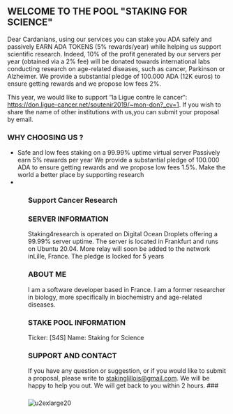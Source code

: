 ## WELCOME TO THE POOL "STAKING FOR SCIENCE"

Dear Cardanians, using our services you can stake you ADA safely and passively EARN ADA TOKENS (5% rewards/year) while helping us support scientific research. Indeed, 10% of the profit generated by our servers per year (obtained via a 2% fee) will be donated towards international labs conducting research on age-related diseases, such as cancer, Parkinson or Alzheimer.  We provide a substantial pledge of 100.000 ADA (12K euros) to ensure getting rewards and we propose low fees 2%.

This year, we would like to support “la Ligue contre le cancer“: https://don.ligue-cancer.net/soutenir2019/~mon-don?_cv=1. 
If you wish to share the name of other institutions with us,you can submit your proposal by email.

### WHY CHOOSING US ?

<ul><li> Safe and low fees staking on a 99.99% uptime virtual server
Passively earn 5% rewards per year
We provide a substantial pledge of 100.000 ADA to ensure getting rewards and we propose low fees 1.5%.
Make the world a better place by supporting research <li><ul>

### Support Cancer Research

### SERVER INFORMATION

Staking4research is operated on Digital Ocean Droplets offering a 99.99% server uptime. The server is located in Frankfurt and runs on Ubuntu 20.04. More relay will soon be added to the network inLille, France. The pledge is locked for 5 years

### ABOUT ME
I am a software developer based in France. I am a former researcher in biology, more specifically in biochemistry and age-related diseases.

### STAKE POOL INFORMATION

Ticker: [S4S]
Name: Staking for Science

### SUPPORT AND CONTACT

If you have any question or suggestion, or if you would like to submit a proposal, please write to stakinglillois@gmail.com. We will be happy to help you out. We will get back to you within 2 hours. ###

### 
![u2exlarge20](https://user-images.githubusercontent.com/68705151/89058392-854d2200-d35f-11ea-8230-c82629bc6ac6.jpg)







